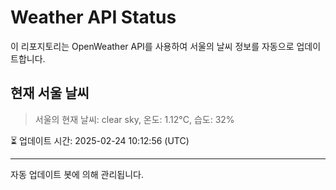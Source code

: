 
# Weather API Status

이 리포지토리는 OpenWeather API를 사용하여 서울의 날씨 정보를 자동으로 업데이트합니다.

## 현재 서울 날씨
> 서울의 현재 날씨: clear sky, 온도: 1.12°C, 습도: 32%

⏳ 업데이트 시간: 2025-02-24 10:12:56 (UTC)

---
자동 업데이트 봇에 의해 관리됩니다.
